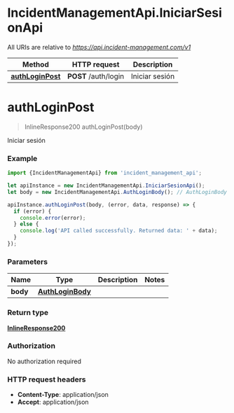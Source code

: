 # IncidentManagementApi.IniciarSesionApi

All URIs are relative to *https://api.incident-management.com/v1*

Method | HTTP request | Description
------------- | ------------- | -------------
[**authLoginPost**](IniciarSesionApi.md#authLoginPost) | **POST** /auth/login | Iniciar sesión

<a name="authLoginPost"></a>
# **authLoginPost**
> InlineResponse200 authLoginPost(body)

Iniciar sesión

### Example
```javascript
import {IncidentManagementApi} from 'incident_management_api';

let apiInstance = new IncidentManagementApi.IniciarSesionApi();
let body = new IncidentManagementApi.AuthLoginBody(); // AuthLoginBody | 

apiInstance.authLoginPost(body, (error, data, response) => {
  if (error) {
    console.error(error);
  } else {
    console.log('API called successfully. Returned data: ' + data);
  }
});
```

### Parameters

Name | Type | Description  | Notes
------------- | ------------- | ------------- | -------------
 **body** | [**AuthLoginBody**](AuthLoginBody.md)|  | 

### Return type

[**InlineResponse200**](InlineResponse200.md)

### Authorization

No authorization required

### HTTP request headers

 - **Content-Type**: application/json
 - **Accept**: application/json

